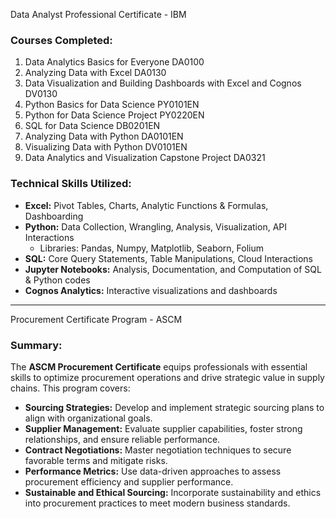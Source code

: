Data Analyst Professional Certificate - IBM

### Courses Completed:
1) Data Analytics Basics for Everyone DA0100  
2) Analyzing Data with Excel DA0130  
3) Data Visualization and Building Dashboards with Excel and Cognos DV0130  
4) Python Basics for Data Science PY0101EN  
5) Python for Data Science Project PY0220EN  
6) SQL for Data Science DB0201EN  
7) Analyzing Data with Python DA0101EN  
8) Visualizing Data with Python DV0101EN  
9) Data Analytics and Visualization Capstone Project DA0321  

### Technical Skills Utilized:
- **Excel:** Pivot Tables, Charts, Analytic Functions & Formulas, Dashboarding  
- **Python:** Data Collection, Wrangling, Analysis, Visualization, API Interactions  
  - Libraries: Pandas, Numpy, Matplotlib, Seaborn, Folium  
- **SQL:** Core Query Statements, Table Manipulations, Cloud Interactions  
- **Jupyter Notebooks:** Analysis, Documentation, and Computation of SQL & Python codes  
- **Cognos Analytics:** Interactive visualizations and dashboards  

---

Procurement Certificate Program - ASCM

### Summary:
The **ASCM Procurement Certificate** equips professionals with essential skills to optimize procurement operations and drive strategic value in supply chains. This program covers:
- **Sourcing Strategies:** Develop and implement strategic sourcing plans to align with organizational goals.
- **Supplier Management:** Evaluate supplier capabilities, foster strong relationships, and ensure reliable performance.
- **Contract Negotiations:** Master negotiation techniques to secure favorable terms and mitigate risks.
- **Performance Metrics:** Use data-driven approaches to assess procurement efficiency and supplier performance.
- **Sustainable and Ethical Sourcing:** Incorporate sustainability and ethics into procurement practices to meet modern business standards.


